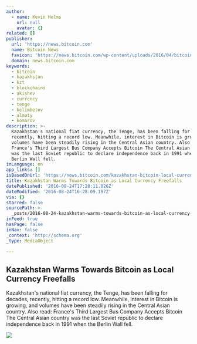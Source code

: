 ```yaml
---
author:
  - name: Kevin Helms
    url: null
    avatar: {}
related: []
publisher:
  url: 'https://news.bitcoin.com'
  name: Bitcoin News
  favicon: 'https://news.bitcoin.com/wp-content/uploads/2016/04/bitcoin_fav.png'
  domain: news.bitcoin.com
keywords:
  - bitcoin
  - kazakhstan
  - kzt
  - blockchains
  - akishev
  - currency
  - tenge
  - kelimbetov
  - almaty
  - komarov
description: >-
  Kazakhstan's national fiat currency, the Tenge, has been falling for decades,
  recently, hitting a record low. Meanwhile, interest in Bitcoin is growing, and
  volumes have been steadily rising in the Central Asian country. Also read:
  France's Third Largest Bus Company Accepts Bitcoin The Central Asian country
  was the last Soviet republic to declare independence back in 1991 when the
  Berlin Wall fell.
inLanguage: en
app_links: []
isBasedOnUrl: 'https://news.bitcoin.com/kazakhstan-bitcoin-local-currency-fall/'
title: Kazakhstan Warms Towards Bitcoin as Local Currency Freefalls
datePublished: '2016-08-24T17:28:11.026Z'
dateModified: '2016-08-24T16:28:09.197Z'
via: {}
starred: false
sourcePath: >-
  _posts/2016-08-24-kazakhstan-warms-towards-bitcoin-as-local-currency-freefalls.md
inFeed: true
hasPage: false
inNav: false
_context: 'http://schema.org'
_type: MediaObject

---
```

<article style=""><h1>Kazakhstan Warms Towards Bitcoin as Local Currency Freefalls</h1><p>Kazakhstan's national fiat currency, the Tenge, has been falling for decades, recently, hitting a record low. Meanwhile, interest in Bitcoin is growing, and volumes have been steadily rising in the Central Asian country. Also read: France's Third Largest Bus Company Accepts Bitcoin The Central Asian country was the last Soviet republic to declare independence back in 1991 when the Berlin Wall fell.</p><img src="https://news.bitcoin.com/wp-content/uploads/2016/08/Kazakhstan.png" /></article>